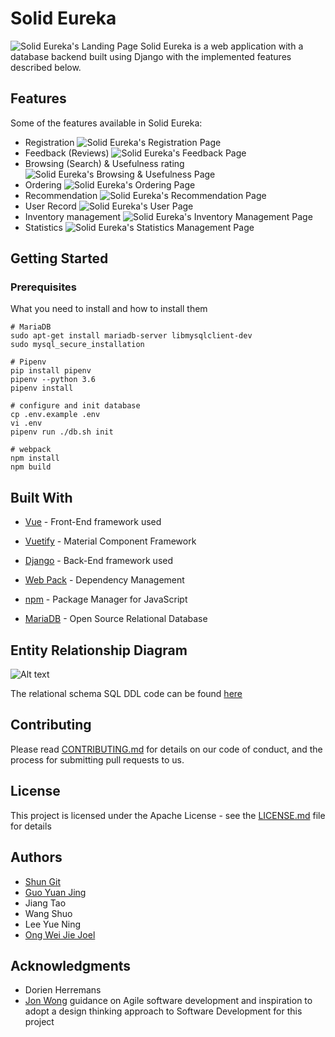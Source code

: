 # Solid Eureka
![Solid Eureka's Landing Page](img/landing_page.png)
Solid Eureka is a web application with a database backend built using Django with the implemented
features described below.

## Features
Some of the features available in Solid Eureka:
* Registration
![Solid Eureka's Registration Page](img/registration.png)
* Feedback (Reviews)
![Solid Eureka's Feedback Page](img/item_information.png)
* Browsing (Search) & Usefulness rating
![Solid Eureka's Browsing & Usefulness Page](img/search_item.png)
* Ordering
![Solid Eureka's Ordering Page](img/cart.png)
* Recommendation
![Solid Eureka's Recommendation Page](img/recommendation.png)
* User Record
![Solid Eureka's User Page](img/user.png)
* Inventory management
![Solid Eureka's Inventory Management Page](img/inventory_management.png)
* Statistics
![Solid Eureka's Statistics Management Page](img/statistic.png)

## Getting Started

### Prerequisites

What you need to install and how to install them

```
# MariaDB
sudo apt-get install mariadb-server libmysqlclient-dev
sudo mysql_secure_installation

# Pipenv
pip install pipenv
pipenv --python 3.6
pipenv install

# configure and init database
cp .env.example .env
vi .env
pipenv run ./db.sh init

# webpack
npm install
npm build
```

## Built With

* [Vue](https://vuejs.org/) - Front-End framework used
* [Vuetify](https://vuetifyjs.com/) - Material Component Framework

* [Django](https://www.djangoproject.com/) - Back-End framework used

* [Web Pack](https://webpack.js.org/) - Dependency Management
* [npm](https://www.npmjs.com/) - Package Manager for JavaScript

* [MariaDB](https://mariadb.org/) - Open Source Relational Database


## Entity Relationship Diagram
![Alt text](img/er-diagram.jpeg "ER Diagram")

The relational schema SQL DDL code can be found [here](common/schema.sql)

## Contributing

Please read [CONTRIBUTING.md](CONTRIBUTING.md) for details on our code of conduct, and the process for submitting pull requests to us.

## License

This project is licensed under the Apache License - see the [LICENSE.md](LICENSE.md) file for details

## Authors

* [Shun Git](https://github.com/randName)
* [Guo Yuan Jing](https://github.com/guoyuanjing2988)
* Jiang Tao
* Wang Shuo
* Lee Yue Ning
* [Ong Wei Jie Joel](https://github.com/joelowj)

## Acknowledgments
* Dorien Herremans
* [Jon Wong](https://github.com/jon-wong-sutd) guidance on Agile software development and inspiration to adopt a design thinking approach to Software Development for this project
